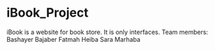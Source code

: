 # iBook_Project
iBook is a website for book store. It is only interfaces.
Team members:
Bashayer Bajaber
Fatmah Heiba
Sara Marhaba
